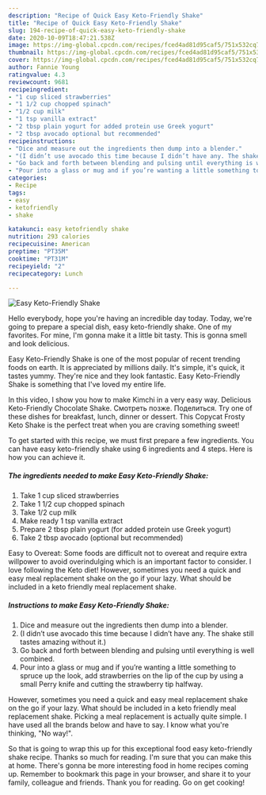 ```yaml
---
description: "Recipe of Quick Easy Keto-Friendly Shake"
title: "Recipe of Quick Easy Keto-Friendly Shake"
slug: 194-recipe-of-quick-easy-keto-friendly-shake
date: 2020-10-09T18:47:21.538Z
image: https://img-global.cpcdn.com/recipes/fced4ad81d95caf5/751x532cq70/easy-keto-friendly-shake-recipe-main-photo.jpg
thumbnail: https://img-global.cpcdn.com/recipes/fced4ad81d95caf5/751x532cq70/easy-keto-friendly-shake-recipe-main-photo.jpg
cover: https://img-global.cpcdn.com/recipes/fced4ad81d95caf5/751x532cq70/easy-keto-friendly-shake-recipe-main-photo.jpg
author: Fannie Young
ratingvalue: 4.3
reviewcount: 9681
recipeingredient:
- "1 cup sliced strawberries"
- "1 1/2 cup chopped spinach"
- "1/2 cup milk"
- "1 tsp vanilla extract"
- "2 tbsp plain yogurt for added protein use Greek yogurt"
- "2 tbsp avocado optional but recommended"
recipeinstructions:
- "Dice and measure out the ingredients then dump into a blender."
- "(I didn’t use avocado this time because I didn’t have any. The shake still tastes amazing without it.)"
- "Go back and forth between blending and pulsing until everything is well combined."
- "Pour into a glass or mug and if you’re wanting a little something to spruce up the look, add strawberries on the lip of the cup by using a small Perry knife and cutting the strawberry tip halfway."
categories:
- Recipe
tags:
- easy
- ketofriendly
- shake

katakunci: easy ketofriendly shake 
nutrition: 293 calories
recipecuisine: American
preptime: "PT35M"
cooktime: "PT31M"
recipeyield: "2"
recipecategory: Lunch

---
```



![Easy Keto-Friendly Shake](https://img-global.cpcdn.com/recipes/fced4ad81d95caf5/751x532cq70/easy-keto-friendly-shake-recipe-main-photo.jpg)

Hello everybody, hope you're having an incredible day today. Today, we're going to prepare a special dish, easy keto-friendly shake. One of my favorites. For mine, I'm gonna make it a little bit tasty. This is gonna smell and look delicious.

Easy Keto-Friendly Shake is one of the most popular of recent trending foods on earth. It is appreciated by millions daily. It's simple, it's quick, it tastes yummy. They're nice and they look fantastic. Easy Keto-Friendly Shake is something that I've loved my entire life.

In this video, I show you how to make Kimchi in a very easy way. Delicious Keto-Friendly Chocolate Shake. Смотреть позже. Поделиться. Try one of these dishes for breakfast, lunch, dinner or dessert. This Copycat Frosty Keto Shake is the perfect treat when you are craving something sweet!


To get started with this recipe, we must first prepare a few ingredients. You can have easy keto-friendly shake using 6 ingredients and 4 steps. Here is how you can achieve it.

<!--inarticleads1-->

##### The ingredients needed to make Easy Keto-Friendly Shake:

1. Take 1 cup sliced strawberries
1. Take 1 1/2 cup chopped spinach
1. Take 1/2 cup milk
1. Make ready 1 tsp vanilla extract
1. Prepare 2 tbsp plain yogurt (for added protein use Greek yogurt)
1. Take 2 tbsp avocado (optional but recommended)


Easy to Overeat: Some foods are difficult not to overeat and require extra willpower to avoid overindulging which is an important factor to consider. I love following the Keto diet! However, sometimes you need a quick and easy meal replacement shake on the go if your lazy. What should be included in a keto friendly meal replacement shake. 

<!--inarticleads2-->

##### Instructions to make Easy Keto-Friendly Shake:

1. Dice and measure out the ingredients then dump into a blender.
1. (I didn’t use avocado this time because I didn’t have any. The shake still tastes amazing without it.)
1. Go back and forth between blending and pulsing until everything is well combined.
1. Pour into a glass or mug and if you’re wanting a little something to spruce up the look, add strawberries on the lip of the cup by using a small Perry knife and cutting the strawberry tip halfway.


However, sometimes you need a quick and easy meal replacement shake on the go if your lazy. What should be included in a keto friendly meal replacement shake. Picking a meal replacement is actually quite simple. I have used all the brands below and have to say. I know what you&#39;re thinking, &#34;No way!&#34;. 

So that is going to wrap this up for this exceptional food easy keto-friendly shake recipe. Thanks so much for reading. I'm sure that you can make this at home. There's gonna be more interesting food in home recipes coming up. Remember to bookmark this page in your browser, and share it to your family, colleague and friends. Thank you for reading. Go on get cooking!
